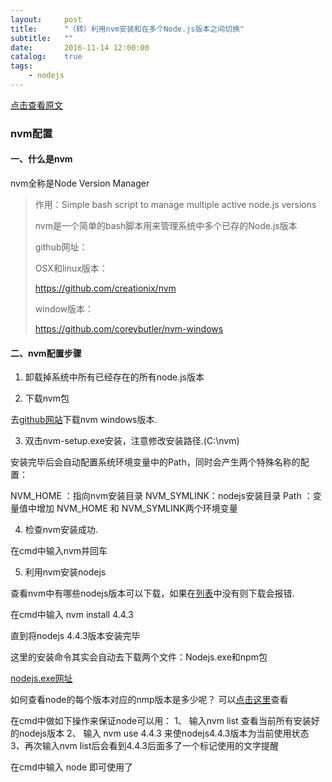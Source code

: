 ```yaml
---
layout:     post
title:      "（转）利用nvm安装和在多个Node.js版本之间切换"
subtitle:   ""
date:       2016-11-14 12:00:00
catalog:    true
tags:
    - nodejs
---
```


[点击查看原文](http://www.jianshu.com/p/07c3456e875a)

### nvm配置

#### 一、什么是nvm

nvm全称是Node Version Manager

> 作用：Simple bash script to manage multiple active node.js versions<p>nvm是一个简单的bash脚本用来管理系统中多个已存的Node.js版本<p>github网址：<p>OSX和linux版本：<p>https://github.com/creationix/nvm<p>window版本：<p>https://github.com/coreybutler/nvm-windows

#### 二、nvm配置步骤

1. 卸载掉系统中所有已经存在的所有node.js版本

2. 下载nvm包

去[github网站](https://github.com/coreybutler/nvm-windows/releases)下载nvm windows版本.

3. 双击nvm-setup.exe安装，注意修改安装路径.(C:\nvm)

安装完毕后会自动配置系统环境变量中的Path，同时会产生两个特殊名称的配置：

NVM_HOME ：指向nvm安装目录
NVM_SYMLINK：nodejs安装目录
Path ：变量值中增加 NVM_HOME 和 NVM_SYMLINK两个环境变量

4. 检查nvm安装成功.

在cmd中输入nvm并回车

5. 利用nvm安装nodejs

查看nvm中有哪些nodejs版本可以下载，如果在[列表](https://github.com/coreybutler/nodedistro/blob/master/nodeversions.json)中没有则下载会报错.

在cmd中输入 nvm install 4.4.3

直到将nodejs 4.4.3版本安装完毕

这里的安装命令其实会自动去下载两个文件：Nodejs.exe和npm包

[nodejs.exe网址](https://nodejs.org/dist)

如何查看node的每个版本对应的nmp版本是多少呢？
可以[点击这里](https://nodejs.org/dist/index.json)查看

在cmd中做如下操作来保证node可以用：
1、 输入nvm list 查看当前所有安装好的nodejs版本
2、 输入 nvm use 4.4.3 来使nodejs4.4.3版本为当前使用状态
3、再次输入nvm list后会看到4.4.3后面多了一个标记使用的文字提醒

在cmd中输入 node 即可使用了